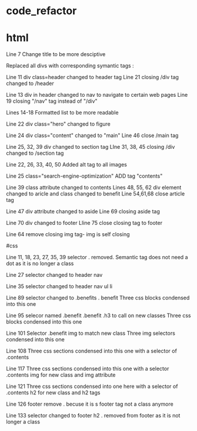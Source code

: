 # code_refactor

# html 

Line 7 Change title to be more desciptive 

Replaced all divs with corresponding symantic tags :

Line 11  div class=header changed to header tag
Line 21 closing /div tag changed to /header

Line 13 div in header changed to nav to navigate to certain web pages
Line 19 closing "/nav" tag instead of "/div"

Lines 14-18 Formatted list to be more readable

Line 22 div class="hero" changed to figure

Line 24 div class="content" changed to "main"
Line 46 close /main tag

Line 25, 32, 39  div changed to section tag
LIne 31, 38, 45  closing /div changed to /section tag

Line 22,  26, 33, 40, 50 Added alt tag to all images

Line 25 class="search-engine-optimization" ADD tag "contents"

Line 39 class attribute changed to contents
Lines 48, 55, 62 div element changed to aricle and class changed to benefit
Line 54,61,68 close article tag

Line 47 div attribute changed to aside
Line 69 closing aside tag

Line 70 div changed to footer
Lline 75 close closing tag to footer


Line 64 remove closing img tag- img is self closing


#css

Line 11, 18, 23, 27, 35, 39 selector . removed. Semantic tag does not need a dot as it is no longer a class

Line 27 selector changed to header nav 

Line 35  selector changed to header nav ul li


Line 89 selector changed to .benefits . benefit
Three css blocks condensed into this one

Line 95 selecor named .benefit .benefit .h3 to call on new classes
Three css blocks condensed into this one


Line 101 Selector .benefit img to match new class
Three img selectors condensed into this one

Line 108 Three css sections condensed into this one with a selector of .contents

Line 117 Three css sections condensed into this one with a selector .contents img for new class and img attribute

Line 121 Three css sections condensed into one here with a selector of .contents h2 for new class and h2 tags


Line 126 footer remove . becuse it is s footer tag not a class anymore

Line 133 selector changed to footer h2 . removed from footer as it is not longer a class 



